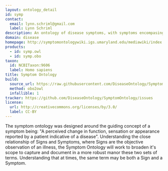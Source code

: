 ```yaml
---
layout: ontology_detail
id: symp
contact:
  email: lynn.schriml@gmail.com
  label: Lynn Schriml
description: An ontology of disease symptoms, with symptoms encompasing perceived changes in function, sensations or appearance reported by a patient indicative of a disease.
domain: disease
homepage: http://symptomontologywiki.igs.umaryland.edu/mediawiki/index.php/Main_Page
products:
  - id: symp.owl
  - id: symp.obo
taxon:
  id: NCBITaxon:9606
  label: Homo sapiens
title: Symptom Ontology
build:
  source_url: https://raw.githubusercontent.com/DiseaseOntology/SymptomOntology/master/symp.obo
  method: obo2owl
  infallible: 1
tracker: https://github.com/DiseaseOntology/SymptomOntology/issues
license:
  url: http://creativecommons.org/licenses/by/3.0/
  label: CC-BY
---
```


The symptom ontology was designed around the guiding concept of a symptom being: "A perceived change in function, sensation or appearance reported by a patient indicative of a disease". Understanding the close relationship of Signs and Symptoms, where Signs are the objective observation of an illness, the Symptom Ontology will work to broaden it's scope to capture and document in a more robust manor these two sets of terms. Understanding that at times, the same term may be both a Sign and a Symptom.
